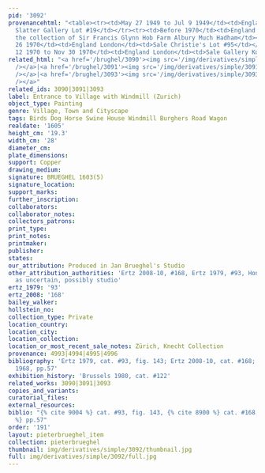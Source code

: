 ```yaml
---
pid: '3092'
provenancehtml: "<table><tr><td>May 27 1949 to Jul 9 1949</td><td>England London</td><td>Sale
  Slatter Gallery Lot #19</td></tr><tr><td>Before 1970</td><td>England Hob Farm</td><td>In
  the collection of Sir Francis Glynn Hob Farm Albury Much Hadham</td></tr><tr><td>Jun
  26 1970</td><td>England London</td><td>Sale Christie's Lot #95</td></tr><tr><td>Nov
  12 1970 to Nov 30 1970</td><td>England London</td><td>Sale Gallery Koetser</td></tr></table>"
related_html: "<a href='/brughel/3090'><img src='/img/derivatives/simple/3090/thumbnail.jpg'
  /></a>|<a href='/brughel/3091'><img src='/img/derivatives/simple/3091/thumbnail.jpg'
  /></a>|<a href='/brughel/3093'><img src='/img/derivatives/simple/3093/thumbnail.jpg'
  /></a>"
related_ids: 3090|3091|3093
label: Entrance to Village with Windmill (Zurich)
object_type: Painting
genre: Village, Town and Cityscape
tags: Birds Dog Horse Swine House Windmill Burghers Road Wagon
realdate: '1605'
height_cm: '19.3'
width_cm: '28'
diameter_cm:
plate_dimensions:
support: Copper
drawing_medium:
signature: BRUEGHEL 1603(5)
signature_location:
support_marks:
further_inscription:
collaborators:
collaborator_notes:
collectors_patrons:
print_type:
print_notes:
printmaker:
publisher:
states:
our_attribution: Produced in Jan Brueghel's Studio
other_attribution_authorities: 'Ertz 2008-10, #168, Ertz 1979, #93, Honig database
  as uncertain, possibly studio'
ertz_1979: '93'
ertz_2008: '168'
bailey_walker:
hollstein_no:
collection_type: Private
location_country:
location_city:
location_collection:
location_or_most_recent_sale_notes: Zürich, Knecht Collection
provenance: 4993|4994|4995|4996
bibliography: 'Ertz 1979, cat. #93, fig. 143; Ertz 2008-10, cat. #168; Winkelmann-Rhein
  1968, pp.57'
exhibition_history: 'Brussels 1980, cat. #122'
related_works: 3090|3091|3093
copies_and_variants:
curatorial_files:
external_resources:
biblio: "{% cite 9004 %} cat. #93, fig. 143, {% cite 8900 %} cat. #168, {% cite 9394
  %} pp.57"
order: '191'
layout: pieterbrueghel_item
collection: pieterbrueghel
thumbnail: img/derivatives/simple/3092/thumbnail.jpg
full: img/derivatives/simple/3092/full.jpg
---
```

